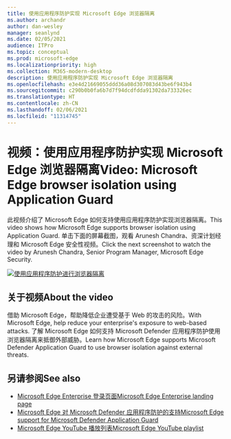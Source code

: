 ```yaml
---
title: 使用应用程序防护实现 Microsoft Edge 浏览器隔离
ms.author: archandr
author: dan-wesley
manager: seanlynd
ms.date: 02/05/2021
audience: ITPro
ms.topic: conceptual
ms.prod: microsoft-edge
ms.localizationpriority: high
ms.collection: M365-modern-desktop
description: 使用应用程序防护实现 Microsoft Edge 浏览器隔离
ms.openlocfilehash: e3e4d21669055ddd36a08d307083d43be6f943b4
ms.sourcegitcommit: c290b0b0fa6b7d7f94dcdfdda91302da733326ec
ms.translationtype: HT
ms.contentlocale: zh-CN
ms.lasthandoff: 02/06/2021
ms.locfileid: "11314745"
---
```

# <span data-ttu-id="67329-103">视频：使用应用程序防护实现 Microsoft Edge 浏览器隔离</span><span class="sxs-lookup"><span data-stu-id="67329-103">Video: Microsoft Edge browser isolation using Application Guard</span></span>

<span data-ttu-id="67329-104">此视频介绍了 Microsoft Edge 如何支持使用应用程序防护实现浏览器隔离。</span><span class="sxs-lookup"><span data-stu-id="67329-104">This video shows how Microsoft Edge supports browser isolation using Application Guard.</span></span> <span data-ttu-id="67329-105">单击下面的屏幕截图，观看 Arunesh Chandra、资深计划经理和 Microsoft Edge 安全性视频。</span><span class="sxs-lookup"><span data-stu-id="67329-105">Click the next screenshot to watch the video by Arunesh Chandra, Senior Program Manager, Microsoft Edge Security.</span></span>

[![使用应用程序防护进行浏览器隔离]( media/microsoft-edge-video-security-application-guard/0.png)](http://www.youtube.com/watch?v=zQjaRqNXMqw "Browser isolation using Application Guard")

## <span data-ttu-id="67329-107">关于视频</span><span class="sxs-lookup"><span data-stu-id="67329-107">About the video</span></span>

<span data-ttu-id="67329-108">借助 Microsoft Edge，帮助降低企业遭受基于 Web 的攻击的风险。</span><span class="sxs-lookup"><span data-stu-id="67329-108">With Microsoft Edge, help reduce your enterprise's exposure to web-based attacks.</span></span> <span data-ttu-id="67329-109">了解 Microsoft Edge 如何支持 Microsoft Defender 应用程序防护使用浏览器隔离来抵御外部威胁。</span><span class="sxs-lookup"><span data-stu-id="67329-109">Learn how Microsoft Edge supports Microsoft Defender Application Guard to use browser isolation against external threats.</span></span>

## <span data-ttu-id="67329-110">另请参阅</span><span class="sxs-lookup"><span data-stu-id="67329-110">See also</span></span>

- [<span data-ttu-id="67329-111">Microsoft Edge Enterprise 登录页面</span><span class="sxs-lookup"><span data-stu-id="67329-111">Microsoft Edge Enterprise landing page</span></span>](https://aka.ms/EdgeEnterprise)
- [<span data-ttu-id="67329-112">Microsoft Edge 对 Microsoft Defender 应用程序防护的支持</span><span class="sxs-lookup"><span data-stu-id="67329-112">Microsoft Edge support for Microsoft Defender Application Guard</span></span>](microsoft-edge-security-windows-defender-application-guard.md)
- [<span data-ttu-id="67329-113">Microsoft Edge YouTube 播放列表</span><span class="sxs-lookup"><span data-stu-id="67329-113">Microsoft Edge YouTube playlist</span></span>](https://www.youtube.com/playlist?list=PLXtHYVsvn_b-uXh1tMeYpT-0iD8tD3tFy)